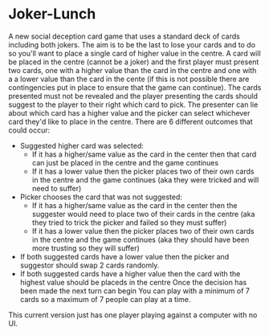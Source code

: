 # Joker-Lunch
A new social deception card game that uses a standard deck of cards including both jokers.
The aim is to be the last to lose your cards and to do so you'll want to place a single card of higher value in the centre.
A card will be placed in the centre (cannot be a joker) and the first player must present two cards, one with a higher value than the card in the centre and one with a a lower value than the card in the cente (if this is not possible there are contingencies put in place to ensure that the game can continue).
The cards presented must not be revealed and the player presenting the cards should suggest to the player to their right which card to pick.
The presenter can lie about which card has a higher value and the picker can select whichever card they'd like to place in the centre.
There are 6 different outcomes that could occur:
  - Suggested higher card was selected:
    - If it has a higher/same value as the card in the center then that card can just be placed in the centre and the game continues
    - If it has a lower value then the picker places two of their own cards in the centre and the game continues (aka they were tricked and will need to suffer)
  - Picker chooses the card that was not suggested:
    - If it has a higher/same value as the card in the center then the suggester would need to place two of their cards in the centre (aka they tried to trick the picker and failed so they must suffer)
    - If it has a lower value then the picker places two of their own cards in the centre and the game continues (aka they should have been more trusting so they will suffer)
  - If both suggested cards have a lower value then the picker and suggestor should swap 2 cards randomly.
  - If both suggested cards have a higher value then the card with the highest value should be placeds in the centre
Once the decision has been made the next turn can begin
You can play with a minimum of 7 cards so a maximum of 7 people can play at a time.

This current version just has one player playing against a computer with no UI.
